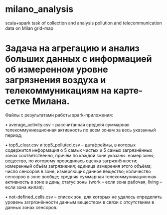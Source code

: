 # milano_analysis
scala+spark task of collection and analysis pollution and telecommunication data on Milan grid-map
# Задача на агрегацию и анализ больших данных с информацией об измеренном уровне загрязнения воздуха и телекоммуникациям на карте-сетке Милана.
Файлы с результатами работы spark-приложения:

•	average_activity.csv – рассчитанная средняя суммарная телекоммуникационная активность по всем зонам за весь указанный период;

•	top5_clear.csv и top5_polluted.csv – датафреймы, в которых содержится информация о 5 самых чистых и 5 самых загрязнённых зонах соответственно, причём по каждой зоне указаны: номер зоны; вещество, по которому проводилась оценка загрязнённости; измеренный объём загрязнения; единица измерения этого объёма; число сенсоров в зоне, измеряющих данное вещество; количество сенсоров в зоне вообще; средняя суммарная телекоммуникационная активность в зоне в день; статус зоны (work – если зона рабочая, living – если зона жилая);

•	not-defined_cells.csv – список зон, для которых не удалось определить уровень загрязнённости данным веществом в связи с отсутствием в данных зонах сенсоров.
